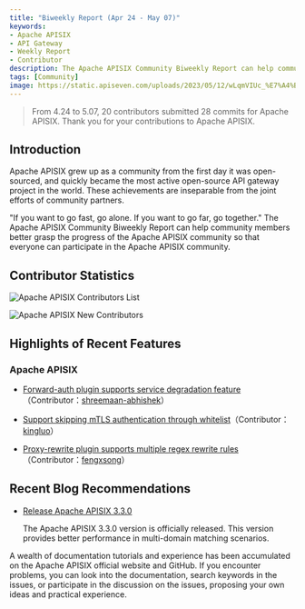 ```yaml
---
title: "Biweekly Report (Apr 24 - May 07)"
keywords: 
- Apache APISIX
- API Gateway
- Weekly Report
- Contributor
description: The Apache APISIX Community Biweekly Report can help community members better grasp the progress of the Apache APISIX community so that everyone can participate in the Apache APISIX community.
tags: [Community]
image: https://static.apiseven.com/uploads/2023/05/12/wLqmVIUc_%E7%A4%BE%E5%8C%BA%E5%B0%81%E9%9D%A2%E8%8B%B1%E6%96%87%E7%89%88.png
---
```


> From 4.24 to 5.07, 20 contributors submitted 28 commits for Apache APISIX. Thank you for your contributions to Apache APISIX.
<!--truncate-->

## Introduction

Apache APISIX grew up as a community from the first day it was open-sourced, and quickly became the most active open-source API gateway project in the world. These achievements are inseparable from the joint efforts of community partners.

"If you want to go fast, go alone. If you want to go far, go together." The Apache APISIX Community Biweekly Report can help community members better grasp the progress of the Apache APISIX community so that everyone can participate in the Apache APISIX community.

## Contributor Statistics

![Apache APISIX Contributors List](https://static.apiseven.com/uploads/2023/05/12/E6TtjF4h_%E5%85%A8%E9%83%A8%E8%B4%A1%E7%8C%AE%E8%80%85%E6%B5%B7%E6%8A%A5.png)

![Apache APISIX New Contributors](https://static.apiseven.com/uploads/2023/05/12/DGlHypFc_%E6%96%B0%E6%99%8B%E8%B4%A1%E7%8C%AE%E8%80%85%E6%B5%B7%E6%8A%A5.png)

## Highlights of Recent Features

### Apache APISIX

- [Forward-auth plugin supports service degradation feature](https://github.com/apache/apisix/pull/9345)（Contributor：[shreemaan-abhishek](https://github.com/shreemaan-abhishek)）

- [Support skipping mTLS authentication through whitelist](https://github.com/apache/apisix/pull/9322)（Contributor：[kingluo](https://github.com/kingluo)）

- [Proxy-rewrite plugin supports multiple regex rewrite rules](https://github.com/apache/apisix/pull/9194)（Contributor：[fengxsong](https://github.com/fengxsong)）

## Recent Blog Recommendations

- [Release Apache APISIX 3.3.0](https://apisix.apache.org/blog/2023/05/08/release-apache-apisix-3.3.0/)

  The Apache APISIX 3.3.0 version is officially released. This version provides better performance in multi-domain matching scenarios.

A wealth of documentation tutorials and experience has been accumulated on the Apache APISIX official website and GitHub. If you encounter problems, you can look into the documentation, search keywords in the issues, or participate in the discussion on the issues, proposing your own ideas and practical experience.

